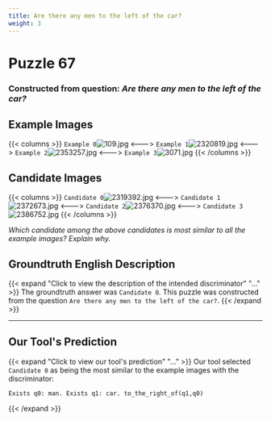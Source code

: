```yaml
---
title: Are there any men to the left of the car?
weight: 3
---
```


# Puzzle 67
### Constructed from question: _Are there any men to the left of the car?_


## Example Images
{{< columns >}}
`Example 0`![109.jpg](/gqa_images/109.jpg)
<--->
`Example 1`![2320819.jpg](/gqa_images/2320819.jpg)
<--->
`Example 2`![2353257.jpg](/gqa_images/2353257.jpg)
<--->
`Example 3`![3071.jpg](/gqa_images/3071.jpg)
{{< /columns >}}

## Candidate Images
{{< columns >}}
`Candidate 0`![2319392.jpg](/gqa_images/2319392.jpg)
<--->
`Candidate 1`![2372673.jpg](/gqa_images/2372673.jpg)
<--->
`Candidate 2`![2376370.jpg](/gqa_images/2376370.jpg)
<--->
`Candidate 3`![2386752.jpg](/gqa_images/2386752.jpg)
{{< /columns >}}

*Which candidate among the above candidates is most similar to all the example images? Explain why.*

## Groundtruth English Description

{{< expand "Click to view the description of the intended discriminator" "..." >}}
The groundtruth answer was `Candidate 0`. This puzzle was constructed from the question `Are there any men to the left of the car?`.
{{< /expand >}}

---

## Our Tool's Prediction

{{< expand "Click to view our tool's prediction" "..." >}}
Our tool selected `Candidate 0` as being the most similar to the example images with the discriminator:
```plaintext
Exists q0: man. Exists q1: car. to_the_right_of(q1,q0)
```
{{< /expand >}}
